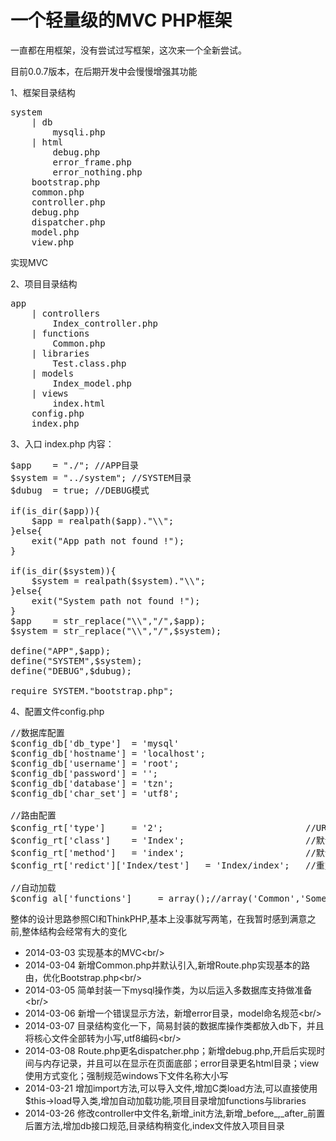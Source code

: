 一个轻量级的MVC PHP框架
=======

一直都在用框架，没有尝试过写框架，这次来一个全新尝试。

目前0.0.7版本，在后期开发中会慢慢增强其功能

1、框架目录结构
<pre>
system
    | db
        mysqli.php
    | html
        debug.php
        error_frame.php
        error_nothing.php
    bootstrap.php
    common.php
    controller.php
    debug.php
    dispatcher.php
    model.php
    view.php
</pre>

实现MVC

2、项目目录结构
<pre>
app
    | controllers
        Index_controller.php
    | functions
        Common.php
    | libraries    
        Test.class.php
    | models
        Index_model.php
    | views
        index.html
    config.php
    index.php
</pre>

3、入口 index.php 内容：
<pre>
$app    = "./";	//APP目录
$system = "../system"; //SYSTEM目录
$dubug  = true;	//DEBUG模式

if(is_dir($app)){
    $app = realpath($app)."\\";
}else{
    exit("App path not found !");
}

if(is_dir($system)){
    $system = realpath($system)."\\";
}else{
    exit("System path not found !");
}
$app    = str_replace("\\","/",$app);
$system = str_replace("\\","/",$system);

define("APP",$app);
define("SYSTEM",$system);
define("DEBUG",$dubug);

require SYSTEM."bootstrap.php";
</pre>

4、配置文件config.php
<pre>
//数据库配置
$config_db['db_type']  = 'mysql' 
$config_db['hostname'] = 'localhost';
$config_db['username'] = 'root';
$config_db['password'] = '';
$config_db['database'] = 'tzn';
$config_db['char_set'] = 'utf8';

//路由配置
$config_rt['type']     = '2';	  						//URL模式,1:默认($_GET['c']:控制器,$_GET['m']:方法),2:PathInfo,3:混合
$config_rt['class']    = 'Index'; 						//默认控制器类
$config_rt['method']   = 'index'; 						//默认方法
$config_rt['redict']['Index/test']   = 'Index/index';   //重定向

//自动加载
$config_al['functions']     = array();//array('Common','Somethine')
</pre>

整体的设计思路参照CI和ThinkPHP,基本上没事就写两笔，在我暂时感到满意之前,整体结构会经常有大的变化

* 2014-03-03 实现基本的MVC<br/\>
* 2014-03-04 新增Common.php并默认引入,新增Route.php实现基本的路由，优化Bootstrap.php<br/\>
* 2014-03-05 简单封装一下mysql操作类，为以后运入多数据库支持做准备<br/\>
* 2014-03-06 新增一个错误显示方法，新增error目录，model命名规范<br/\>
* 2014-03-07 目录结构变化一下，简易封装的数据库操作类都放入db下，并且将核心文件全部转为小写,utf8编码<br/\>
* 2014-03-08 Route.php更名dispatcher.php；新增debug.php,开启后实现时间与内存记录，并且可以在显示在页面底部；error目录更名html目录；view使用方式变化；强制规范windows下文件名称大小写
* 2014-03-21 增加import方法,可以导入文件,增加C类load方法,可以直接使用$this->load导入类,增加自动加载功能,项目目录增加functions与libraries
* 2014-03-26 修改controller中文件名,新增_init方法,新增_before_,_after_前置后置方法,增加db接口规范,目录结构稍变化,index文件放入项目目录

